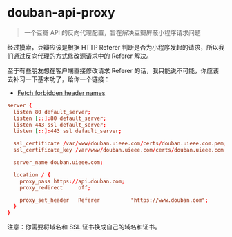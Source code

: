 # douban-api-proxy

> 一个豆瓣 API 的反向代理配置，旨在解决豆瓣屏蔽小程序请求问题

经过摸索，豆瓣应该是根据 HTTP Referer 判断是否为小程序发起的请求，所以我们通过反向代理的方式修改源请求中的 Referer 解决。

至于有些朋友想在客户端直接修改请求 Referer 的话，我只能说不可能，你应该去补习一下基本功了，给你一个链接：

- [Fetch forbidden header names](https://fetch.spec.whatwg.org/#forbidden-header-name)

```conf
server {
  listen 80 default_server;
  listen [::]:80 default_server;
  listen 443 ssl default_server;
  listen [::]:443 ssl default_server;

  ssl_certificate /var/www/douban.uieee.com/certs/douban.uieee.com.pem;
  ssl_certificate_key /var/www/douban.uieee.com/certs/douban.uieee.com.key;

  server_name douban.uieee.com;

  location / {
    proxy_pass https://api.douban.com;
    proxy_redirect     off;

    proxy_set_header   Referer          "https://www.douban.com";
  }
}
```

注意：你需要将域名和 SSL 证书换成自己的域名和证书。
